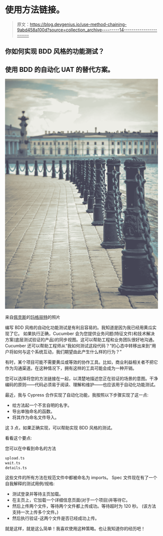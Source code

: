 # 使用方法链接。

> 原文：<https://blog.devgenius.io/use-method-chaining-9abd458a100d?source=collection_archive---------14----------------------->

## 你如何实现 BDD 风格的功能测试？

## 使用 BDD 的自动化 UAT 的替代方案。

![](img/fb0c230a4cb81ac50674e6699c793b05.png)

来自[佩克斯](https://www.pexels.com/photo/body-of-water-near-building-498705/?utm_content=attributionCopyText&utm_medium=referral&utm_source=pexels)的[玛格丽特](https://www.pexels.com/@margerretta?utm_content=attributionCopyText&utm_medium=referral&utm_source=pexels)的照片

编写 BDD 风格的自动化功能测试是有利且容易的。我知道是因为我已经用黄瓜实现了它。
如果执行正确，Cucumber 会为您提供业务问题(特征文件)和技术解决方案(底层测试验证的产品)的同步视图。这可以帮助工程和业务团队很好地沟通。
Cucumber 还可以帮助工程师从“我如何测试这段代码？”的心态中转移出来到“用户将如何与这个系统互动，我们期望由此产生什么样的行为？”

有时，某个项目可能不需要黄瓜或等效的协作工具。比如，商业利益相关者不把它作为沟通渠道。在这种情况下，拥有这样的工具可能会成为一种开销。

您可以选择将您的方法链接在一起，以清楚地描述您正在验证的场景的意图。干净编码的原则——代码必须易于阅读、理解和维护——也应该用于自动化功能测试。

最近，我与 Cypress 合作实现了自动化功能，我按照以下步骤实现了这一点:

*   给方法起一个不言自明的名字。
*   导出单独命名的函数。
*   将其作为命名文件导入。

这 3 点，如果正确实现，可以帮助实现 BDD 风格的测试。

看看这个要点:

您可以在中看到命名的方法

```
upload.ts
wait.ts
details.ts
```

这些文件的所有方法在规范文件中都被命名为 imports。
Spec 文件现在有了一个自我解释的测试用例/规格:

*   测试登录并等待主页加载。
*   在主页上，它加载一个详细信息页面(对于一个项目)并等待它。
*   然后上传两个文件，等待两个文件都上传成功。等待超时为 120 秒。
    (该方法支持一次上传多个文件。)
*   然后执行验证-这两个文件是否已经成功上传。

就是这样，就是这么简单！我喜欢使用这种策略。也让我知道你的经历吧！